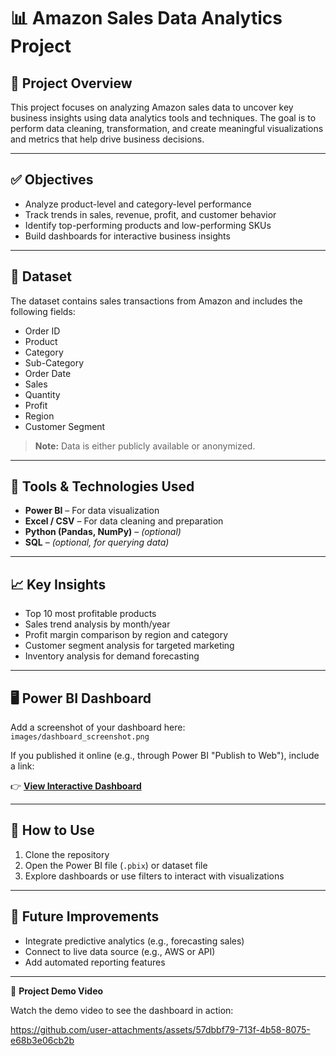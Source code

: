 # 📊 Amazon Sales Data Analytics Project

## 📁 Project Overview

This project focuses on analyzing Amazon sales data to uncover key business insights using data analytics tools and techniques. The goal is to perform data cleaning, transformation, and create meaningful visualizations and metrics that help drive business decisions.

---

## ✅ Objectives

- Analyze product-level and category-level performance  
- Track trends in sales, revenue, profit, and customer behavior  
- Identify top-performing products and low-performing SKUs  
- Build dashboards for interactive business insights  

---

## 📂 Dataset

The dataset contains sales transactions from Amazon and includes the following fields:

- Order ID  
- Product  
- Category  
- Sub-Category  
- Order Date  
- Sales  
- Quantity  
- Profit  
- Region  
- Customer Segment  

> **Note:** Data is either publicly available or anonymized.

---

## 🧰 Tools & Technologies Used

- **Power BI** – For data visualization  
- **Excel / CSV** – For data cleaning and preparation  
- **Python (Pandas, NumPy)** – *(optional)*  
- **SQL** – *(optional, for querying data)*  

---

## 📈 Key Insights

- Top 10 most profitable products  
- Sales trend analysis by month/year  
- Profit margin comparison by region and category  
- Customer segment analysis for targeted marketing  
- Inventory analysis for demand forecasting  

---

## 🖥️ Power BI Dashboard

Add a screenshot of your dashboard here:  
`images/dashboard_screenshot.png`

If you published it online (e.g., through Power BI "Publish to Web"), include a link:

👉 [**View Interactive Dashboard**](https://app.powerbi.com/groups/me/reports/fb124df2-b49b-40f6-85e7-eb7bda38d1d2/3a9776bd337a247da8b1?experience=power-bi)

---

## 🚀 How to Use

1. Clone the repository  
2. Open the Power BI file (`.pbix`) or dataset file  
3. Explore dashboards or use filters to interact with visualizations  

---

## 📌 Future Improvements

- Integrate predictive analytics (e.g., forecasting sales)  
- Connect to live data source (e.g., AWS or API)  
- Add automated reporting features  

---


🎥 **Project Demo Video**

Watch the demo video to see the dashboard in action:  

https://github.com/user-attachments/assets/57dbbf79-713f-4b58-8075-e68b3e06cb2b



